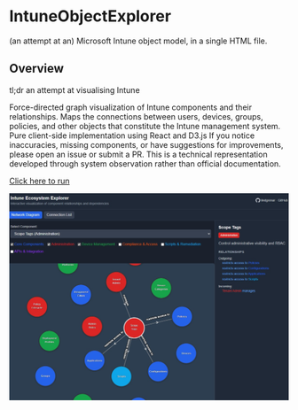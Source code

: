 # IntuneObjectExplorer
(an attempt at an) Microsoft Intune object model, in a single HTML file.

## Overview
tl;dr an attempt at visualising Intune

Force-directed graph visualization of Intune components and their relationships. Maps the connections between users, devices, groups, policies, and other objects that constitute the Intune management system. Pure client-side implementation using React and D3.js
If you notice inaccuracies, missing components, or have suggestions for improvements, please open an issue or submit a PR. This is a technical representation developed through system observation rather than official documentation.

[Click here to run](https://lindgrenar.github.io/IntuneObjectExplorer/)

![Screenshot](/screenshot.jpg)

